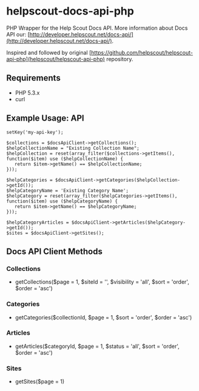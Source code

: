helpscout-docs-api-php
======================

PHP Wrapper for the Help Scout Docs API.
More information about Docs API our: [http://developer.helpscout.net/docs-api/](http://developer.helpscout.net/docs-api/).

Inspired and followed by original [https://github.com/helpscout/helpscout-api-php](helpscout/helpscout-api-php) repository.

Requirements
---------------------
* PHP 5.3.x
* curl

Example Usage: API
---------------------
<pre><code><?php
include_once "../src/HelpScoutDocs/DocsApiClient.php";

use HelpScoutDocs\DocsApiClient;

$docsApiClient = DocsApiClient::getInstance();
$docsApiClient->setKey('my-api-key');

$collections = $docsApiClient->getCollections();
$helpCollectionName = "Existing Collection Name";
$helpCollection = reset(array_filter($collections->getItems(), function($item) use ($helpCollectionName) {
   return $item->getName() == $helpCollectionName;
}));

$helpCategories = $docsApiClient->getCategories($helpCollection->getId());
$helpCategoryName = 'Existing Category Name';
$helpCategory = reset(array_filter($helpCategories->getItems(), function($item) use ($helpCategoryName) {
   return $item->getName() == $helpCategoryName;
}));

$helpCategoryArticles = $docsApiClient->getArticles($helpCategory->getId());
$sites = $docsApiClient->getSites();
</pre></code>

Docs API Client Methods
--------------------

### Collections
* getCollections($page = 1, $siteId = '', $visibility = 'all', $sort = 'order', $order = 'asc')

### Categories
* getCategories($collectionId, $page = 1, $sort = 'order', $order = 'asc')

### Articles
* getArticles($categoryId, $page = 1, $status = 'all', $sort = 'order', $order = 'asc')

### Sites
* getSites($page = 1)


